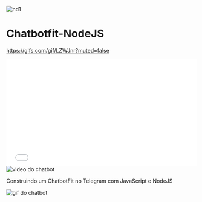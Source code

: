 ![nd1](https://user-images.githubusercontent.com/66983974/118434695-ddb59c00-b6b3-11eb-93ef-8fcd44ed28e7.jpg)

# Chatbotfit-NodeJS

https://gifs.com/gif/LZWJnr?muted=false


<div style="position:relative;padding-bottom:56.261%;"><iframe src="//gifs.com/embed/chatbotfit-LZWJnr?muted=false" frameborder="0" scrolling="no" width="583" height="328" style="backface-visibility: hidden; transform: scale(1); position: absolute; height: 100%; width: 100%;"></iframe></div>


<img src="https://github.com/Sandra23U/Chatbotfit-NodeJS/blob/dependabot/npm_and_yarn/lodash-4.17.21/chatbotfit.mp4" alt="video do chatbot">

Construindo um ChatbotFit no Telegram com JavaScript e NodeJS

<img src="https://github.com/Sandra23U/Chatbotfit-NodeJS/blob/dependabot/npm_and_yarn/lodash-4.17.21/chatbotfit.gif" alt="gif do chatbot">

